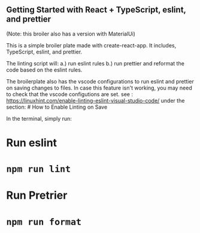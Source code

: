 ## Getting Started with React + TypeScript, eslint, and prettier

(Note: this broiler also has a version with MaterialUi)

This is a simple broiler plate made with create-react-app.
It includes, TypeScript, eslint, and prettier.

The linting script will:
a.) run eslint rules
b.) run prettier and reformat the code based on the eslint rules.

The broilerplate also has the vscode configurations to run eslint and prettier on saving changes to files.
In case this feature isn't working, you may need to check that the vscode configutions are set.
see : https://linuxhint.com/enable-linting-eslint-visual-studio-code/ under the section: # How to Enable Linting on Save

In the terminal, simply run:

# Run eslint

# `npm run lint`

# Run Pretrier

# `npm run format`
